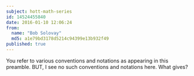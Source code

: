 ```yaml
---
subject: hott-math-series
id: 14524455840
date: 2016-01-10 12:06:24
from:
  name: "Bob Solovay"
  md5: a1e79bd3178d5214c94399e13b932f49
published: true
---
```

You refer to various conventions and notations as appearing in this preamble. BUT, I see no such conventions and notations here. What gives?
